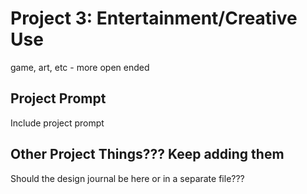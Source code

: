 # Project 3: Entertainment/Creative Use
game, art, etc - more open ended

## Project Prompt
Include project prompt

## Other Project Things??? Keep adding them
Should the design journal be here or in a separate file???
